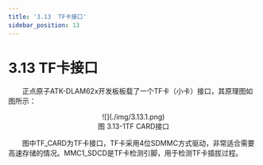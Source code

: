 ```yaml
---
title: '3.13  TF卡接口'
sidebar_position: 13
---
```


# 3.13  TF卡接口

&emsp;&emsp;正点原子ATK-DLAM62x开发板板载了一个TF卡（小卡）接口，其原理图如图所示：

<center>
![](./img/3.13.1.png)<br />
图 3.13-1TF CARD接口
</center>

&emsp;&emsp;图中TF_CARD为TF卡接口，TF卡采用4位SDMMC方式驱动，非常适合需要高速存储的情况。MMC1_SDCD是TF卡检测引脚，用于检测TF卡插拔过程。